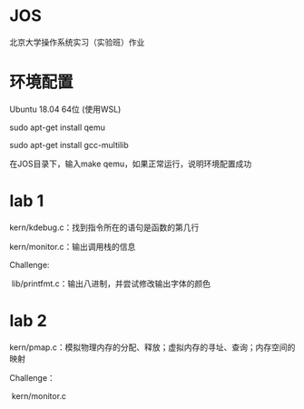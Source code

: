 # JOS

北京大学操作系统实习（实验班）作业

# 环境配置

Ubuntu 18.04 64位 (使用WSL)

sudo apt-get install qemu

sudo apt-get install gcc-multilib

在JOS目录下，输入make qemu，如果正常运行，说明环境配置成功

# lab 1

kern/kdebug.c：找到指令所在的语句是函数的第几行

kern/monitor.c：输出调用栈的信息

Challenge:

​	lib/printfmt.c：输出八进制，并尝试修改输出字体的颜色

# lab 2

kern/pmap.c：模拟物理内存的分配、释放；虚拟内存的寻址、查询；内存空间的映射

Challenge：

​	kern/monitor.c